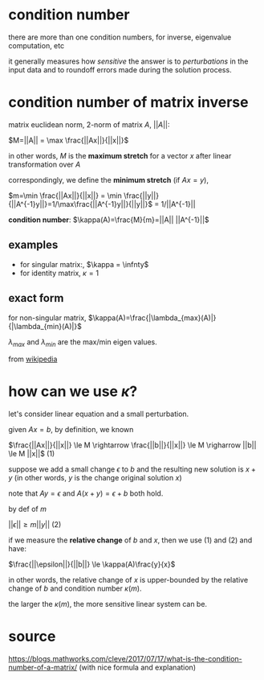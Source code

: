 
# condition number

there are more than one condition numbers, for inverse, eigenvalue computation, etc

it generally measures how *sensitive* the answer is to *perturbations* in the input data and to roundoff errors made during the solution process.

# condition number of matrix inverse

matrix euclidean norm, 2-norm of matrix $`A`$, $`||A||`$:

$`M=||A|| = \max \frac{||Ax||}{||x||}`$

in other words, $`M`$ is the **maximum stretch** for a vector $`x`$ after linear transformation over $`A`$

correspondingly, we define the **minimum stretch** (if $`Ax=y`$), 

$`m=\min \frac{||Ax||}{||x||} = \min \frac{||y||}{||A^{-1}y||}=1/\max\frac{||A^{-1}y||}{||y||}`$ = 1/||A^{-1}||


**condition number**: $`\kappa(A)=\frac{M}{m}=||A|| ||A^{-1}||`$

## examples

- for singular matrix:, $`\kappa = \infnty`$
- for identity matrix, $`\kappa = 1`$

## exact form

for non-singular matrix, $`\kappa(A)=\frac{|\lambda_{max}(A)|}{|\lambda_{min}(A)|}`$

$`\lambda_{max}`$ and $`\lambda_{min}`$ are the max/min eigen values. 

from [wikipedia](https://en.wikipedia.org/wiki/Condition_number#Matrices)

# how can we use $`\kappa`$?

let's consider linear equation and a small perturbation. 

given $`Ax=b`$, by definition, we known

$`\frac{||Ax||}{||x||} \le M \rightarrow \frac{||b||}{||x||} \le M \righarrow ||b|| \le M ||x||`$ (1)


suppose we add a small change $`\epsilon`$ to $`b`$ and the resulting new solution is $`x+y`$ (in other words, $`y`$ is the change original solution $`x`$)

note that $`Ay=\epsilon`$ and $`A(x+y)=\epsilon + b`$ both hold. 

by def of $`m`$

$`||\epsilon|| \ge m ||y||`$ (2)

if we measure the **relative change** of $`b`$ and $`x`$, then we use (1) and (2) and have:

$`\frac{||\epsilon||}{||b||} \le \kappa(A)\frac{y}{x}`$

in other words, the relative change of $`x`$ is upper-bounded by the relative change of $`b`$ and condition number $`\kappa(m)`$. 

the larger the $`\kappa(m)`$, the more sensitive linear system can be. 

# source

https://blogs.mathworks.com/cleve/2017/07/17/what-is-the-condition-number-of-a-matrix/ (with nice formula and explanation)



